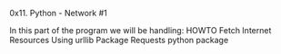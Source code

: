 0x11. Python - Network #1

In this part of the program we will be handling:
HOWTO Fetch Internet Resources Using urllib Package
Requests python package
